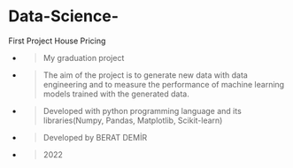 # Data-Science-
First Project House Pricing

- > My graduation project

- > The aim of the project is to generate new data with data engineering and to measure the performance of machine learning models trained with the generated data.

- > Developed with python programming language and its libraries(Numpy, Pandas, Matplotlib, Scikit-learn)

- > Developed by BERAT DEMİR

- > 2022
